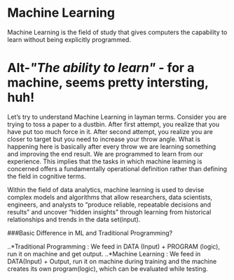# Machine Learning

Machine Learning is the field of study that gives computers the capability to learn without being explicitly programmed. 

Alt-**_"The ability to learn"_** - for a machine, seems pretty intersting, huh!
=========================

Let’s try to understand Machine Learning in layman terms. Consider you are trying to toss a paper to a dustbin.
After first attempt, you realize that you have put too much force in it. After second attempt, you realize you are closer to target but you need to increase your throw angle. What is happening here is basically after every throw we are learning something and improving the end result. We are programmed to learn from our experience.
This implies that the tasks in which machine learning is concerned offers a fundamentally operational definition rather than defining the field in cognitive terms.

Within the field of data analytics, machine learning is used to devise complex models and algorithms that allow researchers, data scientists, engineers, and analysts to “produce reliable, repeatable decisions and results” and uncover “hidden insights” through learning from historical relationships and trends in the data set(input).

###Basic Difference in ML and Traditional Programming?

..*Traditional Programming : We feed in DATA (Input) + PROGRAM (logic), run it on machine and get output.
..*Machine Learning : We feed in DATA(Input) + Output, run it on machine during training and the machine creates its own program(logic), which can be evaluated while testing.
